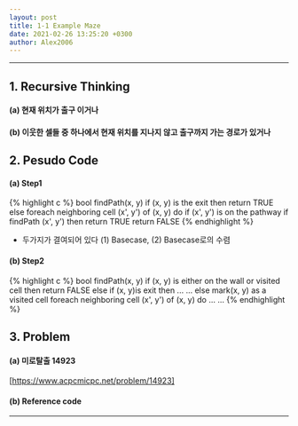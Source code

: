 ```yaml
---
layout: post
title: 1-1 Example Maze
date: 2021-02-26 13:25:20 +0300
author: Alex2006
---
```

  
  
------
## 1. Recursive Thinking
#### (a) 현재 위치가 출구 이거나
#### (b) 이웃한 셀들 중 하나에서 현재 위치를 지나지 않고 출구까지 가는 경로가 있거나


## 2. Pesudo Code
#### (a) Step1
{% highlight c %}
bool findPath(x, y)
    if (x, y) is the exit then
        return TRUE
    else
        foreach neighboring cell (x', y') of (x, y) do
            if (x', y') is on the pathway
                if findPath (x', y') then
                   return TRUE
    return FALSE
{% endhighlight %}
 * 두가지가 결여되어 있다 (1)  Basecase, (2) Basecase로의 수렴

#### (b) Step2
{% highlight c %}
bool findPath(x, y)
    if (x, y) is either on the wall or visited cell then
        return FALSE
    else if (x, y)is exit then
        ... ...
    else
        mark(x, y) as a visited cell
        foreach neighboring cell (x', y') of (x, y) do
        ... ...
{% endhighlight %}

## 3. Problem
#### (a) 미로탈출 14923
[https://www.acpcmicpc.net/problem/14923]

#### (b) Reference code

------

